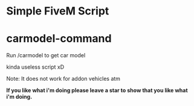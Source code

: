 # Simple FiveM Script
# carmodel-command
Run /carmodel to get car model

kinda useless script xD

Note: It does not work for addon vehicles atm

<b>
If you like what i'm doing please leave a star to show that you like what i'm doing.
